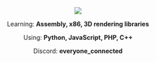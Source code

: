 <div align="center">
  <img src="https://user-images.githubusercontent.com/54319361/229379963-175fc6f1-7d97-41fb-aef0-192dc5972ddd.png"/>
  <p>Learning: <b>Assembly, x86, 3D rendering libraries</b></p>
  <p>Using: <b>Python, JavaScript, PHP, C++</b></p>
  <p>Discord: <b>everyone_connected</b></p>
 </div>
